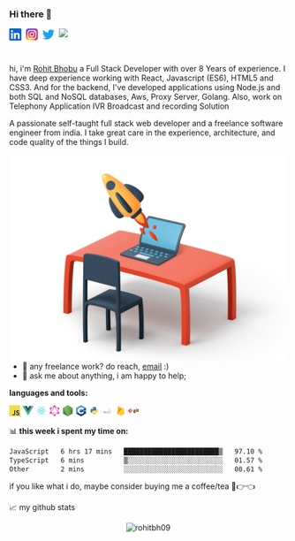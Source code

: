 
### Hi there 👋

<a href="https://in.linkedin.com/in/rohit-bhobu-1a693937/">
  <img align="left" alt="Rohit's LinkedIN" width="22px" style='margin-right: 8px;' src="assets/linkedin.svg" />
</a>
<a href="https://www.instagram.com/rohit.bhobu//">
  <img align="left" alt="Rohit's Instagram" width="22px" style='margin-right: 8px;' src="assets/instagram.png" />
</a>
<a href="https://twitter.com/rohit.bhobu@gmail.com">
  <img align="left" alt="Rohit Bhobu | Twitter" width="22px" style='margin-right: 8px;' src="assets/twitter.svg" />
</a>

![](https://visitor-badge.glitch.me/badge?page_id=rohitbh09.rohitbh09)

<br />

hi, i'm [Rohit Bhobu](https://github.com/rohitbh09/) a Full Stack Developer with over 8 Years of experience. I have deep experience working with React, Javascript (ES6), HTML5 and CSS3. And for the backend, I've developed applications using Node.js and both SQL and NoSQL databases, Aws, Proxy Server, Golang. Also, work on Telephony Application IVR Broadcast and recording Solution

A passionate self-taught full stack web developer and a freelance software engineer from india. I take great care in the experience, architecture, and code quality of the things I build.



  <img align="right" alt="Laptop" src="assets/3d-flame-292.png" width="500" />
  
- 💼 any freelance work? do reach, [email](mailto:rohit.bhobu@gmail.com) :)
- 💬 ask me about anything, i am happy to help;

**languages and tools:**  

<code><img height="20" src="assets/javascript.png"></code>
<code><img height="20" src="assets/vue.png"></code>
<code><img height="20" src="assets/react.png"></code>
<code><img height="20" src="assets/graphql.png"></code>
<code><img height="20" src="assets/nodejs.png"></code>
<code><img height="20" src="assets/cpp.png"></code>
<code><img height="20" src="assets/python.png"></code>
<code><img height="20" src="assets/mysql.png"></code>
<code><img height="20" src="assets/firebase.png"></code>
<code><img height="20" src="assets/git.png"></code>

📊 **this week i spent my time on:**
<!--START_SECTION:waka-->

```text
JavaScript   6 hrs 17 mins   ████████████████████████▒   97.10 %
TypeScript   6 mins          ▒░░░░░░░░░░░░░░░░░░░░░░░░   01.57 %
Other        2 mins          ░░░░░░░░░░░░░░░░░░░░░░░░░   00.61 %
```

<!--END_SECTION:waka-->

if you like what i do, maybe consider buying me a coffee/tea 🥺👉👈

<!-- <a href="https://www.buymeacoffee.com/rohitbh09" target="_blank"><img src="https://cdn.buymeacoffee.com/buttons/v2/default-red.png" alt="Buy Me A Coffee" width="150" ></a> -->



📈 my github stats

<p align="center"> <img src="https://github-readme-stats.vercel.app/api?username=rohitbh09&show_icons=true&theme=gotham" alt="rohitbh09" />

<!--
**rohitbh09/rohitbh09** is a ✨ _special_ ✨ repository because its `README.md` (this file) appears on your GitHub profile.

Here are some ideas to get you started:

- 🔭 I’m currently working on ...
- 🌱 I’m currently learning ...
- 👯 I’m looking to collaborate on ...
- 🤔 I’m looking for help with ...
- 💬 Ask me about ...
- 📫 How to reach me: ...
- 😄 Pronouns: ...
- ⚡ Fun fact: ...
-->
